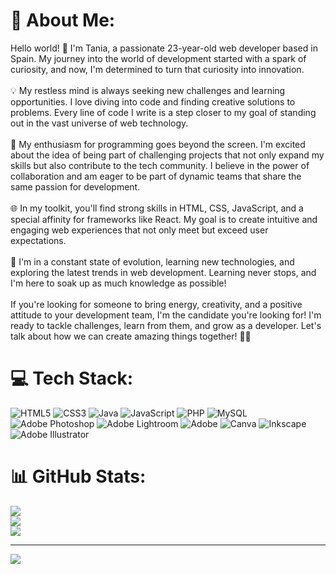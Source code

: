# 💫 About Me:
Hello world! 👋 I'm Tania, a passionate 23-year-old web developer based in Spain. My journey into the world of development started with a spark of curiosity, and now, I'm determined to turn that curiosity into innovation.<br><br>💡 My restless mind is always seeking new challenges and learning opportunities. I love diving into code and finding creative solutions to problems. Every line of code I write is a step closer to my goal of standing out in the vast universe of web technology.<br><br>🚀 My enthusiasm for programming goes beyond the screen. I'm excited about the idea of being part of challenging projects that not only expand my skills but also contribute to the tech community. I believe in the power of collaboration and am eager to be part of dynamic teams that share the same passion for development.<br><br>🌐 In my toolkit, you'll find strong skills in HTML, CSS, JavaScript, and a special affinity for frameworks like React. My goal is to create intuitive and engaging web experiences that not only meet but exceed user expectations.<br><br>🌱 I'm in a constant state of evolution, learning new technologies, and exploring the latest trends in web development. Learning never stops, and I'm here to soak up as much knowledge as possible!<br><br>If you're looking for someone to bring energy, creativity, and a positive attitude to your development team, I'm the candidate you're looking for! I'm ready to tackle challenges, learn from them, and grow as a developer. Let's talk about how we can create amazing things together! 🚀✨


# 💻 Tech Stack:
![HTML5](https://img.shields.io/badge/html5-%23E34F26.svg?style=plastic&logo=html5&logoColor=white) ![CSS3](https://img.shields.io/badge/css3-%231572B6.svg?style=plastic&logo=css3&logoColor=white) ![Java](https://img.shields.io/badge/java-%23ED8B00.svg?style=plastic&logo=openjdk&logoColor=white) ![JavaScript](https://img.shields.io/badge/javascript-%23323330.svg?style=plastic&logo=javascript&logoColor=%23F7DF1E) ![PHP](https://img.shields.io/badge/php-%23777BB4.svg?style=plastic&logo=php&logoColor=white) ![MySQL](https://img.shields.io/badge/mysql-%2300000f.svg?style=plastic&logo=mysql&logoColor=white) ![Adobe Photoshop](https://img.shields.io/badge/adobe%20photoshop-%2331A8FF.svg?style=plastic&logo=adobe%20photoshop&logoColor=white) ![Adobe Lightroom](https://img.shields.io/badge/Adobe%20Lightroom-31A8FF.svg?style=plastic&logo=Adobe%20Lightroom&logoColor=white) ![Adobe](https://img.shields.io/badge/adobe-%23FF0000.svg?style=plastic&logo=adobe&logoColor=white) ![Canva](https://img.shields.io/badge/Canva-%2300C4CC.svg?style=plastic&logo=Canva&logoColor=white) ![Inkscape](https://img.shields.io/badge/Inkscape-e0e0e0?style=plastic&logo=inkscape&logoColor=080A13) ![Adobe Illustrator](https://img.shields.io/badge/adobe%20illustrator-%23FF9A00.svg?style=plastic&logo=adobe%20illustrator&logoColor=white)
# 📊 GitHub Stats:
![](https://github-readme-stats.vercel.app/api?username=TaniaMerida&theme=shades-of-purple&hide_border=false&include_all_commits=false&count_private=false)<br/>
![](https://github-readme-streak-stats.herokuapp.com/?user=TaniaMerida&theme=shades-of-purple&hide_border=false)<br/>
![](https://github-readme-stats.vercel.app/api/top-langs/?username=TaniaMerida&theme=shades-of-purple&hide_border=false&include_all_commits=false&count_private=false&layout=compact)

---
[![](https://visitcount.itsvg.in/api?id=TaniaMerida&icon=4&color=11)](https://visitcount.itsvg.in)

<!-- Proudly created with GPRM ( https://gprm.itsvg.in ) -->
